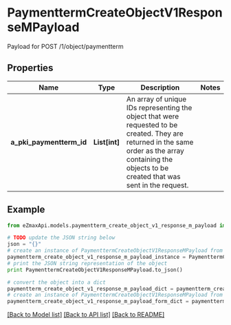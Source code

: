 # PaymenttermCreateObjectV1ResponseMPayload

Payload for POST /1/object/paymentterm

## Properties
Name | Type | Description | Notes
------------ | ------------- | ------------- | -------------
**a_pki_paymentterm_id** | **List[int]** | An array of unique IDs representing the object that were requested to be created.  They are returned in the same order as the array containing the objects to be created that was sent in the request. | 

## Example

```python
from eZmaxApi.models.paymentterm_create_object_v1_response_m_payload import PaymenttermCreateObjectV1ResponseMPayload

# TODO update the JSON string below
json = "{}"
# create an instance of PaymenttermCreateObjectV1ResponseMPayload from a JSON string
paymentterm_create_object_v1_response_m_payload_instance = PaymenttermCreateObjectV1ResponseMPayload.from_json(json)
# print the JSON string representation of the object
print PaymenttermCreateObjectV1ResponseMPayload.to_json()

# convert the object into a dict
paymentterm_create_object_v1_response_m_payload_dict = paymentterm_create_object_v1_response_m_payload_instance.to_dict()
# create an instance of PaymenttermCreateObjectV1ResponseMPayload from a dict
paymentterm_create_object_v1_response_m_payload_form_dict = paymentterm_create_object_v1_response_m_payload.from_dict(paymentterm_create_object_v1_response_m_payload_dict)
```
[[Back to Model list]](../README.md#documentation-for-models) [[Back to API list]](../README.md#documentation-for-api-endpoints) [[Back to README]](../README.md)


